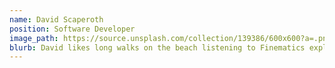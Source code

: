 ```yaml
---
name: David Scaperoth
position: Software Developer
image_path: https://source.unsplash.com/collection/139386/600x600?a=.png
blurb: David likes long walks on the beach listening to Finematics explain Maximum Extractable Value.
---
```

